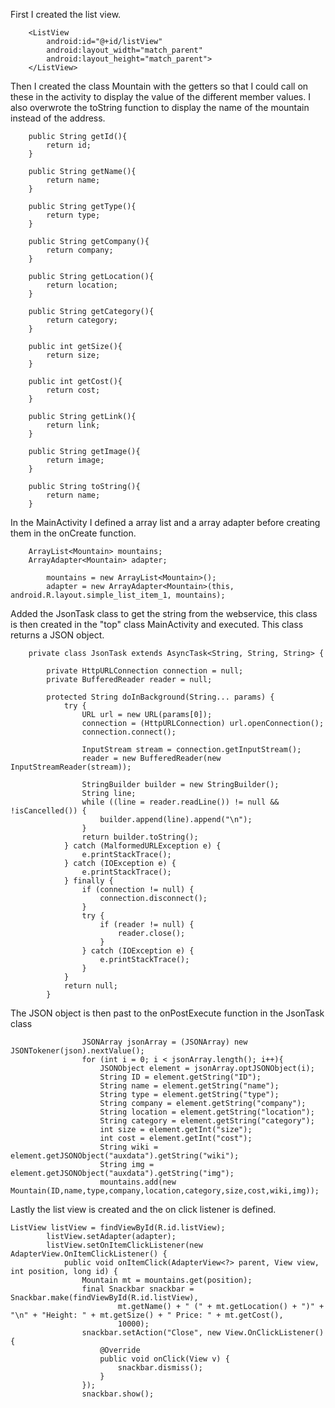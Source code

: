 
First I created the list view.
```
    <ListView
        android:id="@+id/listView"
        android:layout_width="match_parent"
        android:layout_height="match_parent">
    </ListView>
```

Then I created the class Mountain with the getters so that I could call on these in the activity to display the value of the different member values.
I also overwrote the toString function to display the name of the mountain instead of the address.
```
    public String getId(){
        return id;
    }

    public String getName(){
        return name;
    }

    public String getType(){
        return type;
    }

    public String getCompany(){
        return company;
    }

    public String getLocation(){
        return location;
    }

    public String getCategory(){
        return category;
    }

    public int getSize(){
        return size;
    }

    public int getCost(){
        return cost;
    }

    public String getLink(){
        return link;
    }

    public String getImage(){
        return image;
    }

    public String toString(){
        return name;
    }
```

In the MainActivity I defined a array list and a array adapter before creating them in the onCreate function.
```
    ArrayList<Mountain> mountains;
    ArrayAdapter<Mountain> adapter;
```

```
        mountains = new ArrayList<Mountain>();
        adapter = new ArrayAdapter<Mountain>(this, android.R.layout.simple_list_item_1, mountains);
```

Added the JsonTask class to get the string from the webservice, this class is then created in the "top" class MainActivity and executed.
This class returns a JSON object.
```
    private class JsonTask extends AsyncTask<String, String, String> {

        private HttpURLConnection connection = null;
        private BufferedReader reader = null;

        protected String doInBackground(String... params) {
            try {
                URL url = new URL(params[0]);
                connection = (HttpURLConnection) url.openConnection();
                connection.connect();

                InputStream stream = connection.getInputStream();
                reader = new BufferedReader(new InputStreamReader(stream));

                StringBuilder builder = new StringBuilder();
                String line;
                while ((line = reader.readLine()) != null && !isCancelled()) {
                    builder.append(line).append("\n");
                }
                return builder.toString();
            } catch (MalformedURLException e) {
                e.printStackTrace();
            } catch (IOException e) {
                e.printStackTrace();
            } finally {
                if (connection != null) {
                    connection.disconnect();
                }
                try {
                    if (reader != null) {
                        reader.close();
                    }
                } catch (IOException e) {
                    e.printStackTrace();
                }
            }
            return null;
        }

```

The JSON object is then past to the onPostExecute function in the JsonTask class

```
                JSONArray jsonArray = (JSONArray) new JSONTokener(json).nextValue();
                for (int i = 0; i < jsonArray.length(); i++){
                    JSONObject element = jsonArray.optJSONObject(i);
                    String ID = element.getString("ID");
                    String name = element.getString("name");
                    String type = element.getString("type");
                    String company = element.getString("company");
                    String location = element.getString("location");
                    String category = element.getString("category");
                    int size = element.getInt("size");
                    int cost = element.getInt("cost");
                    String wiki = element.getJSONObject("auxdata").getString("wiki");
                    String img = element.getJSONObject("auxdata").getString("img");
                    mountains.add(new Mountain(ID,name,type,company,location,category,size,cost,wiki,img));
```

Lastly the list view is created and the on click listener is defined.
```
ListView listView = findViewById(R.id.listView);
        listView.setAdapter(adapter);
        listView.setOnItemClickListener(new AdapterView.OnItemClickListener() {
            public void onItemClick(AdapterView<?> parent, View view, int position, long id) {
                Mountain mt = mountains.get(position);
                final Snackbar snackbar = Snackbar.make(findViewById(R.id.listView),
                        mt.getName() + " (" + mt.getLocation() + ")" + "\n" + "Height: " + mt.getSize() + " Price: " + mt.getCost(),
                        10000);
                snackbar.setAction("Close", new View.OnClickListener() {
                    @Override
                    public void onClick(View v) {
                        snackbar.dismiss();
                    }
                });
                snackbar.show();
```